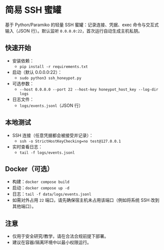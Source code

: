 # 简易 SSH 蜜罐

基于 Python/Paramiko 的轻量 SSH 蜜罐：记录连接、凭据、exec 命令与交互式输入（JSON 行）。默认监听 `0.0.0.0:22`，首次运行自动生成主机私钥。

## 快速开始

- 安装依赖：
  - `pip install -r requirements.txt`
- 启动（默认 0.0.0.0:22）：
  - `sudo python3 ssh_honeypot.py`
- 可选参数：
  - `--host 0.0.0.0 --port 22 --host-key honeypot_host_key --log-dir logs`
- 日志文件：
  - `logs/events.jsonl`（JSON 行）

## 本地测试

- SSH 连接（任意凭据都会被接受并记录）：
  - `ssh -o StrictHostKeyChecking=no test@127.0.0.1`
- 实时查看日志：
  - `tail -f logs/events.jsonl`

## Docker（可选）

- 构建：`docker compose build`
- 启动：`docker compose up -d`
- 日志：`tail -f data/logs/events.jsonl`
- 如需对外占用 `22` 端口，请先确保宿主机未占用该端口（例如将系统 SSH 改到其他端口）。

## 注意

- 仅用于安全研究/教学，请在合法合规前提下部署。
- 建议在容器/隔离环境中以最小权限运行。
